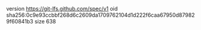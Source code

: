 version https://git-lfs.github.com/spec/v1
oid sha256:0c9e93ccbbf268d6c2609da1709762104d1d222f6caa67950d879829f60841b3
size 638
